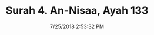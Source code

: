 ---
title       : "Surah 4. An-Nisaa, Ayah 133"
date        : 7/25/2018 2:53:32 PM
draft       : false
type        : "quran"
layout      : "compare"
BookCode    : "CMP"
SurahNumber : "4"
AyahNumber  : "133"
TotalAyah   : "176"
---